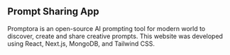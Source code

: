 ## Prompt Sharing App 
Promptora is an open-source AI prompting tool for modern world to discover, create and share creative prompts.
This website was developed using React, Next.js, MongoDB, and Tailwind CSS.
